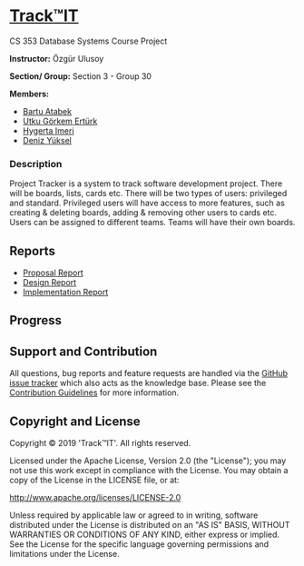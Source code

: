 # [Track:tm:IT](http://track-it.cf/)

CS 353 Database Systems Course Project

**Instructor:**  Özgür Ulusoy

**Section/ Group:** Section 3 - Group 30 

**Members:**
-   [Bartu Atabek](https://github.com/bartuatabek)
-   [Utku Görkem Ertürk](https://github.com/utgoer)
-   [Hygerta Imeri](https://github.com/hygertai)
-   [Deniz Yüksel](https://github.com/denizyuksel)

### Description
Project Tracker is a system to track software development project. There will be boards, lists, cards etc. There will be two types of users: privileged and standard. Privileged users will have access to more features, such as creating & deleting boards, adding & removing other users to cards etc. Users can be assigned to different teams. Teams will have their own boards.


## Reports
 - [Proposal Report](https://github.com/utgoer/Katamino/blob/master/doc/2F.Analysis.Iteration1.2018.10.21.pdf)
 - [Design Report](https://github.com/utgoer/Katamino/blob/master/doc/2F.Design.Iteration1.2018.11.08.pdf)
 - [Implementation Report]()

## Progress

## Support and Contribution
All questions, bug reports and feature requests are handled via the [GitHub issue tracker](#) which also acts as the knowledge base. Please see the [Contribution Guidelines](#) for more information.

## Copyright and License

Copyright © 2019 'Track:tm:IT'. All rights reserved.

Licensed under the Apache License, Version 2.0 (the "License"); you may not use this work except in
compliance with the License. You may obtain a copy of the License in the LICENSE file, or at:

http://www.apache.org/licenses/LICENSE-2.0

Unless required by applicable law or agreed to in writing, software distributed under the License is
distributed on an "AS IS" BASIS, WITHOUT WARRANTIES OR CONDITIONS OF ANY KIND, either express or implied.
See the License for the specific language governing permissions and limitations under the License.
